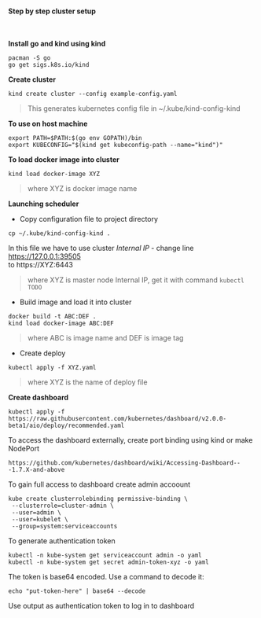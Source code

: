 #### Step by step cluster setup

<br>

__Install go and kind using kind__
```
pacman -S go
go get sigs.k8s.io/kind
```
__Create cluster__
```
kind create cluster --config example-config.yaml
```
> This generates kubernetes config file in ~/.kube/kind-config-kind


__To use on host machine__
```
export PATH=$PATH:$(go env GOPATH)/bin
export KUBECONFIG="$(kind get kubeconfig-path --name="kind")"
```

__To load docker image into cluster__
```
kind load docker-image XYZ
```
> where XYZ is docker image name

__Launching scheduler__
- Copy configuration file to project directory
```
cp ~/.kube/kind-config-kind .
```
In this file we have to use cluster _Internal IP_ - change line https://127.0.0.1:39505 <br>
to https://XYZ:6443
> where XYZ is master node Internal IP, get it with command `kubectl TODO`

- Build image and load it into cluster
```
docker build -t ABC:DEF .
kind load docker-image ABC:DEF
```
> where ABC is image name and DEF is image tag

- Create deploy
```
kubectl apply -f XYZ.yaml
```
> where XYZ is the name of deploy file

__Create dashboard__
```
kubectl apply -f https://raw.githubusercontent.com/kubernetes/dashboard/v2.0.0-beta1/aio/deploy/recommended.yaml
```

To access the dashboard externally, create port binding using kind or make NodePort
```
https://github.com/kubernetes/dashboard/wiki/Accessing-Dashboard---1.7.X-and-above
```

To gain full access to dashboard create admin accoount
```
kube create clusterrolebinding permissive-binding \
 --clusterrole=cluster-admin \
 --user=admin \
 --user=kubelet \
 --group=system:serviceaccounts
```

To generate authentication token
```
kubectl -n kube-system get serviceaccount admin -o yaml
kubectl -n kube-system get secret admin-token-xyz -o yaml
```

The token is base64 encoded. Use a command to decode it:
```
echo "put-token-here" | base64 --decode
```
Use output as authentication token to log in to dashboard
